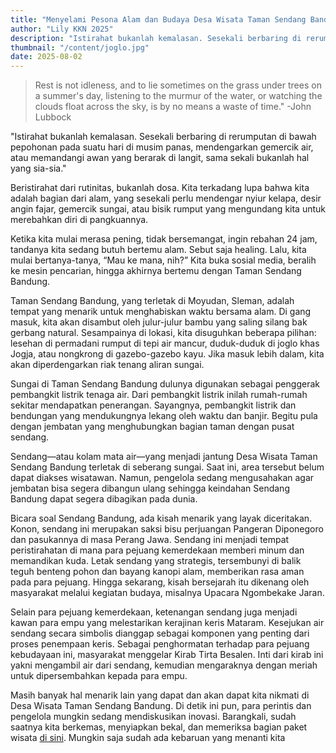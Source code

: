 ```yaml
---
title: "Menyelami Pesona Alam dan Budaya Desa Wisata Taman Sendang Bandung"
author: "Lily KKN 2025"
description: "Istirahat bukanlah kemalasan. Sesekali berbaring di rerumputan di bawah pepohonan pada suatu hari di musim panas, mendengarkan gemercik air, atau memandangi awan yang berarak di langit, sama sekali bukanlah hal yang sia-sia."
thumbnail: "/content/joglo.jpg"
date: 2025-08-02
---
```

> Rest is not idleness, and to lie sometimes on the grass under trees on a summer's day,
listening to the murmur of the water, or watching the clouds float across the sky, is by no
means a waste of time." -John Lubbock

"Istirahat bukanlah kemalasan. Sesekali berbaring di rerumputan di bawah pepohonan pada suatu hari di musim panas, mendengarkan gemercik air, atau memandangi awan yang berarak di langit, sama sekali bukanlah hal yang sia-sia."

Beristirahat dari rutinitas, bukanlah dosa. Kita terkadang lupa bahwa kita adalah
bagian dari alam, yang sesekali perlu mendengar nyiur kelapa, desir angin fajar, gemercik
sungai, atau bisik rumput yang mengundang kita untuk merebahkan diri di pangkuannya.

Ketika kita mulai merasa pening, tidak bersemangat, ingin rebahan 24 jam,
tandanya kita sedang butuh bertemu alam. Sebut saja healing. Lalu, kita mulai
bertanya-tanya, “Mau ke mana, nih?”
Kita buka sosial media, beralih ke mesin pencarian, hingga akhirnya bertemu
dengan Taman Sendang Bandung.

Taman Sendang Bandung, yang terletak di Moyudan, Sleman, adalah tempat yang
menarik untuk menghabiskan waktu bersama alam. Di gang masuk, kita akan disambut
oleh julur-julur bambu yang saling silang bak gerbang natural. Sesampainya di lokasi, kita
disuguhkan beberapa pilihan: lesehan di permadani rumput di tepi air mancur,
duduk-duduk di joglo khas Jogja, atau nongkrong di gazebo-gazebo kayu. Jika masuk lebih
dalam, kita akan diperdengarkan riak tenang aliran sungai.

Sungai di Taman Sendang Bandung dulunya digunakan sebagai penggerak
pembangkit listrik tenaga air. Dari pembangkit listrik inilah rumah-rumah sekitar
mendapatkan penerangan. Sayangnya, pembangkit listrik dan bendungan yang
mendukungnya lekang oleh waktu dan banjir. Begitu pula dengan jembatan yang
menghubungkan bagian taman dengan pusat sendang.

Sendang—atau kolam mata air—yang menjadi jantung Desa Wisata Taman Sendang
Bandung terletak di seberang sungai. Saat ini, area tersebut belum dapat diakses
wisatawan. Namun, pengelola sedang mengusahakan agar jembatan bisa segera dibangun
ulang sehingga keindahan Sendang Bandung dapat segera dibagikan pada dunia.

Bicara soal Sendang Bandung, ada kisah menarik yang layak diceritakan. Konon,
sendang ini merupakan saksi bisu perjuangan Pangeran Diponegoro dan pasukannya di
masa Perang Jawa. Sendang ini menjadi tempat peristirahatan di mana para pejuang
kemerdekaan memberi minum dan memandikan kuda. Letak sendang yang strategis,
tersembunyi di balik teguh benteng pohon dan bayang kanopi alam, memberikan rasa
aman pada para pejuang. Hingga sekarang, kisah bersejarah itu dikenang oleh masyarakat
melalui kegiatan budaya, misalnya Upacara Ngombekake Jaran.

Selain para pejuang kemerdekaan, ketenangan sendang juga menjadi kawan para
empu yang melestarikan kerajinan keris Mataram. Kesejukan air sendang secara simbolis
dianggap sebagai komponen yang penting dari proses penempaan keris. Sebagai
penghormatan terhadap para pejuang kebudayaan ini, masyarakat menggelar Kirab Tirta
Besalen. Inti dari kirab ini yakni mengambil air dari sendang, kemudian mengaraknya
dengan meriah untuk dipersembahkan kepada para empu.

Masih banyak hal menarik lain yang dapat dan akan dapat kita nikmati di Desa
Wisata Taman Sendang Bandung. Di detik ini pun, para perintis dan pengelola mungkin
sedang mendiskusikan inovasi. Barangkali, sudah saatnya kita berkemas, menyiapkan
bekal, dan memeriksa bagian paket wisata [di sini](/#paket). Mungkin saja sudah
ada kebaruan yang menanti kita
